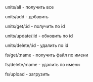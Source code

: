 units/all - получить все

units/add - добавить 

units/get/:id - получить по id

units/update/:id - обновить по id

units/delete/:id - удалить по id



fs/get/:name - получить файл по имени

fs/delete/:name - удалить по имени

fs/upload - загрузить
